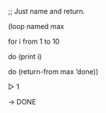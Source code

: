 



;; Just name and return. 



(loop named max 



for i from 1 to 10 



do (print i) 



do (return-from max ’done)) 



▷ 1 



*→* DONE 



